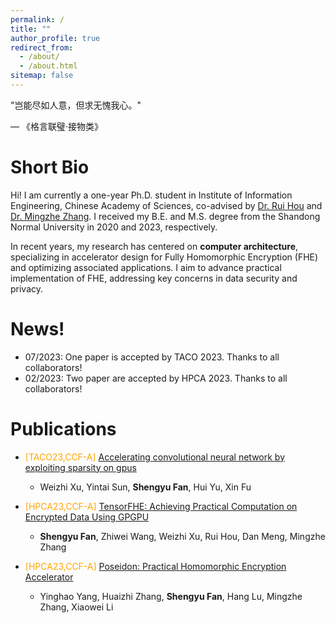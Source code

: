 ```yaml
---
permalink: /
title: ""
author_profile: true
redirect_from: 
  - /about/
  - /about.html
sitemap: false
---
```


"岂能尽如人意，但求无愧我心。"

<p align="left">
— 《格言联璧·接物类》
</p>


Short Bio
=== 

Hi! I am currently a one-year Ph.D. student in Institute of Information Engineering, Chinese Academy of Sciences, co-advised by [Dr. Rui Hou](http://hourui-arch.net/) and [Dr. Mingzhe Zhang](https://mingzhe-zhang.github.io/). I received my B.E. and M.S. degree from the Shandong Normal University in 2020 and 2023, respectively.

<!-- In recent years, my research interests lie in the domain of computer architecture, with a specialized focus on the design of accelerators for Fully Homomorphic Encryption (FHE) and the optimization of related FHE applications. -->
In recent years, my research has centered on **computer architecture**, specializing in accelerator design for Fully Homomorphic Encryption (FHE) and optimizing associated applications. I aim to advance practical implementation of FHE, addressing key concerns in data security and privacy.


News!
======
- 07/2023: One paper is accepted by TACO 2023. Thanks to all collaborators!
- 02/2023: Two paper are accepted by HPCA 2023. Thanks to all collaborators!
<!-- - 08/2022: One paper is accepted by INS 2022. Thanks to all collaborators! -->

Publications
======
- <span style="color:orange">[TACO23,CCF-A] </span>
[Accelerating convolutional neural network by exploiting sparsity on gpus](https://dl.acm.org/doi/full/10.1145/3600092) 
  - Weizhi Xu, Yintai Sun, **Shengyu Fan**, Hui Yu, Xin Fu
- <span style="color:orange">[HPCA23,CCF-A] </span>
[TensorFHE: Achieving Practical Computation on Encrypted Data Using GPGPU](https://ieeexplore.ieee.org/abstract/document/10071017/)
  - **Shengyu Fan**, Zhiwei Wang, Weizhi Xu, Rui Hou, Dan Meng, Mingzhe Zhang

- <span style="color:orange">[HPCA23,CCF-A] </span>
[Poseidon: Practical Homomorphic Encryption Accelerator](https://ieeexplore.ieee.org/abstract/document/10070984/)
  - Yinghao Yang, Huaizhi Zhang, **Shengyu Fan**, Hang Lu, Mingzhe Zhang, Xiaowei Li



<!-- 
- <span style="color:orange">[INS22, CCF-B] </span>
[Multi-attention deep neural network fusing character and word embedding for clinical and biomedical concept extraction](https://www.sciencedirect.com/science/article/abs/pii/S0020025522006831)
  - **Shengyu Fan**, Hui Yu, Xiaoya Cai, Yanfang Geng, Guangzhen Li, Weizhi Xu, Xia Wang, Yaping Yang -->


